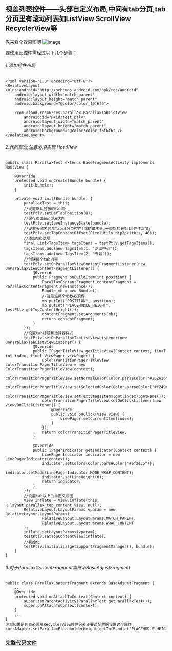视差列表控件——头部自定义布局,中间有tab分页,tab分页里有滚动列表如ListView ScrollView RecyclerView等
------------
先来看个效果图吧
![image](/docs/parallax.gif)

要使用此控件需经过以下几个步骤：
###### 1.添加控件布局
	<?xml version="1.0" encoding="utf-8"?>
	<RelativeLayout xmlns:android="http://schemas.android.com/apk/res/android"
	    android:layout_width="match_parent"
	    android:layout_height="match_parent"
	    android:background="@color/color_f6f6f6">

	    <com.cloud.resources.parallax.ParallaxTabListView
	        android:id="@+id/test_ptlv"
	        android:layout_width="match_parent"
	        android:layout_height="match_parent"
	        android:background="@color/color_f6f6f6" />
	</RelativeLayout>
###### 2.代码部分,注意必须实现 HostView
	public class ParallaxTest extends BaseFragmentActivity implements HostView {
		......
		@Override
    	protected void onCreate(Bundle bundle) {
    		init(bundle);
    	}

    	private void init(Bundle bundle) {
	        parallaxTest = this;
	        //设置默认显示的tab项
	        testPtlv.setDefTabPosition(0);
	        //保存页面bundle状态
	        testPtlv.setSaveInstanceState(bundle);
	        //设置头部内容与Tabs(分页控件)间的偏移量,一般指的是Tabs控件高度;
	        testPtlv.setTopContentOffset(PixelUtils.dip2px(this, 46));
	        //添加tab选项
	        final List<TagsItem> tagsItems = testPtlv.getTagsItems();
	        tagsItems.add(new TagsItem(1, "活动中心"));
	        tagsItems.add(new TagsItem(2, "专题"));
	        //创建每个tab内容
	        testPtlv.setOnParallaxViewContentFragmentListener(new OnParallaxViewContentFragmentListener() {
	            @Override
	            public Fragment onBuildItem(int position) {
	                ParallaxContentFragment contentFragment = ParallaxContentFragment.newInstance();
	                Bundle mb = new Bundle();
	                //注意这两个参数必须传
	                mb.putInt("POSITION", position);
	                mb.putInt("PLACEHODLE_HEIGHT", testPtlv.getTopContentHeight());
	                contentFragment.setArguments(mb);
	                return contentFragment;
	            }
	        });
	        //设置tab标题和选择器样式
	        testPtlv.setOnParallaxTabListViewListener(new OnParallaxTabListViewListener() {
	            @Override
	            public IPagerTitleView getTitleView(Context context, final int index, final ViewPager viewPager) {
	                ColorTransitionPagerTitleView colorTransitionPagerTitleView = new ColorTransitionPagerTitleView(context);
	                colorTransitionPagerTitleView.setNormalColor(Color.parseColor("#262626"));
	                colorTransitionPagerTitleView.setSelectedColor(Color.parseColor("#f24949"));
	                colorTransitionPagerTitleView.setText(tagsItems.get(index).getName());
	                colorTransitionPagerTitleView.setOnClickListener(new View.OnClickListener() {
	                    @Override
	                    public void onClick(View view) {
	                        viewPager.setCurrentItem(index);
	                    }
	                });
	                return colorTransitionPagerTitleView;
	            }

	            @Override
	            public IPagerIndicator getIndicator(Context context) {
	                LinePagerIndicator indicator = new LinePagerIndicator(context);
	                indicator.setColors(Color.parseColor("#ef2e35"));
	                indicator.setMode(LinePagerIndicator.MODE_WRAP_CONTENT);
	                indicator.setLineHeight(0);
	                return indicator;
	            }
	        });
	        //设置tab以上的自定义视图
	        View inflate = View.inflate(this, R.layout.parallax_top_content_view, null);
	        RelativeLayout.LayoutParams vparam = new RelativeLayout.LayoutParams(
	                RelativeLayout.LayoutParams.MATCH_PARENT,
	                RelativeLayout.LayoutParams.WRAP_CONTENT
	        );
	        inflate.setLayoutParams(vparam);
	        testPtlv.setTopContentView(inflate);
	        //初始化
	        testPtlv.initializa(getSupportFragmentManager(), bundle);
	    }
	}

###### 3.对于ParallaxContentFragment需继承BaseAdjustFragment
	public class ParallaxContentFragment extends BaseAdjustFragment {
		...
		@Override
	    protected void onAttachToContext(Context context) {
	        super.setParentActivity(ParallaxTest.getParallaxTest());
	        super.onAttachToContext(context);
	    }
		...
	}
	注意如果是列表必须用RecyclerView控件另外还要对配置器设置这个属性
	currAdapter.setParallaxPlaceholderHeight(getIntBundle("PLACEHODLE_HEIGHT"));

### [完整代码文件](/demos/parallax/)
